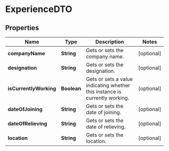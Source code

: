 

# ExperienceDTO


## Properties

| Name | Type | Description | Notes |
|------------ | ------------- | ------------- | -------------|
|**companyName** | **String** | Gets or sets the company name. |  [optional] |
|**designation** | **String** | Gets or sets the designation. |  [optional] |
|**isCurrentlyWorking** | **Boolean** | Gets or sets a value indicating whether this instance is currently working. |  [optional] |
|**dateOfJoining** | **String** | Gets or sets the date of joining. |  [optional] |
|**dateOfRelieving** | **String** | Gets or sets the date of relieving. |  [optional] |
|**location** | **String** | Gets or sets the location. |  [optional] |



